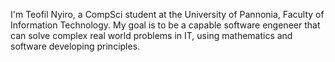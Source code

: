 I'm Teofil Nyiro, a CompSci student at the University of Pannonia, Faculty of Information Technology.
My goal is to be a capable software engeneer that can solve complex real world problems in
IT, using mathematics and software developing principles.
